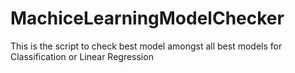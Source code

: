 # MachiceLearningModelChecker
This is the script to check best model amongst all best models for Classification or Linear Regression
